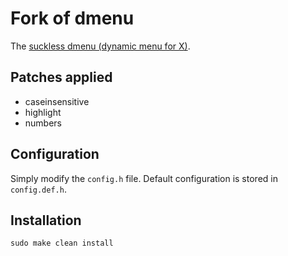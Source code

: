 # Fork of dmenu 

The [suckless dmenu (dynamic menu for X)](https://tools.suckless.org/dmenu/).

## Patches applied

+ caseinsensitive
+ highlight
+ numbers

## Configuration

Simply modify the `config.h` file. 
Default configuration is stored in `config.def.h`.

## Installation

```
sudo make clean install
```

